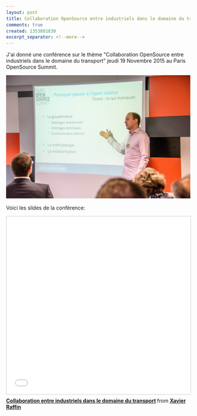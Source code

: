 ```yaml
---
layout: post
title: Collaboration OpenSource entre industriels dans le domaine du transport 
comments: true
created: 1353881830
excerpt_separator: <!--more-->
---
```


J'ai donné une conférence sur le thème "Collaboration OpenSource entre industriels dans le domaine du transport" jeudi 19 Novembre 2015 au Paris OpenSource Summit.

<img src="/public/images/conference-POOS-2015.jpg">

<!--more-->

Voici les slides de la conférence:

<iframe src="//www.slideshare.net/slideshow/embed_code/key/W8J61o1043rRb" width="595" height="485" frameborder="0" marginwidth="0" marginheight="0" scrolling="no" style="border:1px solid #CCC; border-width:1px; margin-bottom:5px; max-width: 100%;" allowfullscreen> </iframe> <div style="margin-bottom:5px"> <strong> <a href="//www.slideshare.net/xavierraffin/collaboration-entre-industriels-dans-le-domaine-du-transport" title="Collaboration entre industriels dans le domaine du transport" target="_blank">Collaboration entre industriels dans le domaine du transport</a> </strong> from <strong><a href="//www.slideshare.net/xavierraffin" target="_blank">Xavier Raffin</a></strong> </div>










